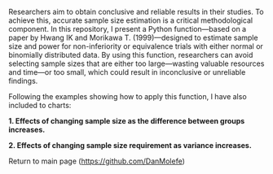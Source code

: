 Researchers aim to obtain conclusive and reliable results in their studies. To achieve this, accurate sample size estimation is a critical methodological component. In this repository, I present a Python function—based on a paper by Hwang IK and Morikawa T. (1999)—designed to estimate sample size and power for non-inferiority or equivalence trials with either normal or binomially distributed data. By using this function, researchers can avoid selecting sample sizes that are either too large—wasting valuable resources and time—or too small, which could result in inconclusive or unreliable findings.

Following the examples showing how to apply this function, I have also included to charts:

**1. Effects of changing sample size as the difference between groups increases.**

**2. Effects of changing sample size requirement as variance increases.**

Return to main page (https://github.com/DanMolefe)
